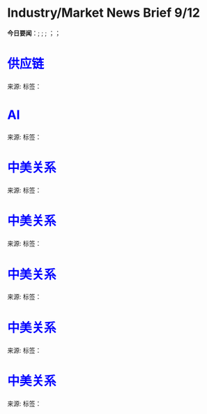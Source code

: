 # Industry/Market News Brief 9/12

**今日要闻**：[](#1); [](#2); [](#3); [](#4)；[](#5)；[](#6)

# <span style="color:blue;">供应链</span>

<a name="1"></a>

### 



来源: []()
标签：`` `` 

# <span style="color:blue;">AI</span>

<a name="2"></a>

### 



来源: []()
标签：`` `` 

# <span style="color:blue;">中美关系</span>

<a name="3"></a>

### 



来源: []()
标签：`` `` 

# <span style="color:blue;">中美关系</span>

<a name="4"></a>

### 



来源: []()
标签：`` `` 

# <span style="color:blue;">中美关系</span>

<a name="5"></a>

### 



来源: []()
标签：`` `` 

# <span style="color:blue;">中美关系</span>

<a name="6"></a>

### 



来源: []()
标签：`` `` 

# <span style="color:blue;">中美关系</span>

<a name="7"></a>

### 



来源: []()
标签：`` `` 

